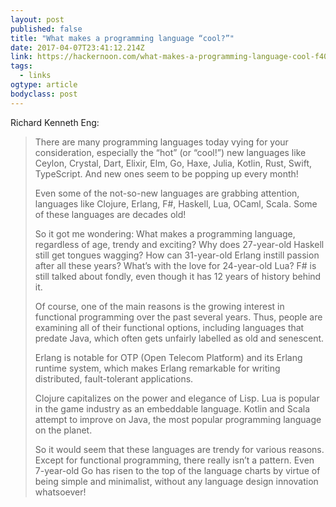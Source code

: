 ```yaml
---
layout: post 
published: false 
title: "What makes a programming language “cool?”" 
date: 2017-04-07T23:41:12.214Z 
link: https://hackernoon.com/what-makes-a-programming-language-cool-f40401f0f929 
tags:
  - links
ogtype: article 
bodyclass: post 
---
```


Richard Kenneth Eng: 

> There are many programming languages today vying for your consideration, especially the “hot” (or “cool!”) new languages like Ceylon, Crystal, Dart, Elixir, Elm, Go, Haxe, Julia, Kotlin, Rust, Swift, TypeScript. And new ones seem to be popping up every month!
> 
> Even some of the not-so-new languages are grabbing attention, languages like Clojure, Erlang, F#, Haskell, Lua, OCaml, Scala. Some of these languages are decades old!
> 
> So it got me wondering: What makes a programming language, regardless of age, trendy and exciting? Why does 27-year-old Haskell still get tongues wagging? How can 31-year-old Erlang instill passion after all these years? What’s with the love for 24-year-old Lua? F# is still talked about fondly, even though it has 12 years of history behind it.
> 
> Of course, one of the main reasons is the growing interest in functional programming over the past several years. Thus, people are examining all of their functional options, including languages that predate Java, which often gets unfairly labelled as old and senescent.
> 
> Erlang is notable for OTP (Open Telecom Platform) and its Erlang runtime system, which makes Erlang remarkable for writing distributed, fault-tolerant applications.
> 
> Clojure capitalizes on the power and elegance of Lisp. Lua is popular in the game industry as an embeddable language. Kotlin and Scala attempt to improve on Java, the most popular programming language on the planet.
> 
> So it would seem that these languages are trendy for various reasons. Except for functional programming, there really isn’t a pattern. Even 7-year-old Go has risen to the top of the language charts by virtue of being simple and minimalist, without any language design innovation whatsoever!
